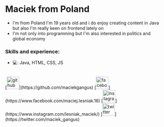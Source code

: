 
# Maciek from Poland

- I'm  from Poland I'm 19 years old and i do enjoy creating content in Java but also I'm really keen on frontend lately on
- I'm not only into programming but I'm also interested in politics and global economy
### Skills and experience: 
* 💻: Java, HTML, CSS, JS
</br>
[<img src='https://cdn.jsdelivr.net/npm/simple-icons@3.0.1/icons/github.svg' alt='github' height='40'>](https://github.com/maciekgangus)  [<img src='https://cdn.jsdelivr.net/npm/simple-icons@3.0.1/icons/facebook.svg' alt='facebook' height='40'>](https://www.facebook.com/maciej.lesniak.16)  [<img src='https://cdn.jsdelivr.net/npm/simple-icons@3.0.1/icons/instagram.svg' alt='instagram' height='40'>](https://www.instagram.com/lesniak_maciek/)  [<img src='https://cdn.jsdelivr.net/npm/simple-icons@3.0.1/icons/twitter.svg' alt='twitter' height='40'>](https://twitter.com/maciek_gangus)  
<!--
**maciekgangus/maciekgangus** is a ✨ _special_ ✨ repository because its `README.md` (this file) appears on your GitHub profile.

Here are some ideas to get you started:

- 🔭 I’m currently working on ...
- 🌱 I’m currently learning ...
- 👯 I’m looking to collaborate on ...
- 🤔 I’m looking for help with ...
- 💬 Ask me about ...
- 📫 How to reach me: ...
- 😄 Pronouns: ...
- ⚡ Fun fact: ...
-->
[![Anurag's github stats](https://github-readme-stats.vercel.app/api?username=maciekgangus)](https://github.com/anuraghazra/github-readme-stats)
